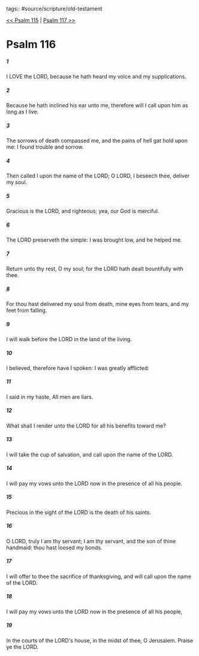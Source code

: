 tags:: #source/scripture/old-testament

[<< Psalm 115](/old-testament/19_Psalms/Psalm_115.md) | [Psalm 117 >>](/old-testament/19_Psalms/Psalm_117.md)

# Psalm 116

##### 1

I LOVE the LORD, because he hath heard my voice and my supplications.

##### 2

Because he hath inclined his ear unto me, therefore will I call upon him as long as I live.

##### 3

The sorrows of death compassed me, and the pains of hell gat hold upon me: I found trouble and sorrow.

##### 4

Then called I upon the name of the LORD; O LORD, I beseech thee, deliver my soul.

##### 5

Gracious is the LORD, and righteous; yea, our God is merciful.

##### 6

The LORD preserveth the simple: I was brought low, and he helped me.

##### 7

Return unto thy rest, O my soul; for the LORD hath dealt bountifully with thee.

##### 8

For thou hast delivered my soul from death, mine eyes from tears, and my feet from falling.

##### 9

I will walk before the LORD in the land of the living.

##### 10

I believed, therefore have I spoken: I was greatly afflicted:

##### 11

I said in my haste, All men are liars.

##### 12

What shall I render unto the LORD for all his benefits toward me?

##### 13

I will take the cup of salvation, and call upon the name of the LORD.

##### 14

I will pay my vows unto the LORD now in the presence of all his people.

##### 15

Precious in the sight of the LORD is the death of his saints.

##### 16

O LORD, truly I am thy servant; I am thy servant, and the son of thine handmaid: thou hast loosed my bonds.

##### 17

I will offer to thee the sacrifice of thanksgiving, and will call upon the name of the LORD.

##### 18

I will pay my vows unto the LORD now in the presence of all his people,

##### 19

In the courts of the LORD's house, in the midst of thee, O Jerusalem. Praise ye the LORD.
